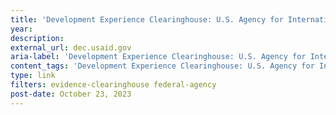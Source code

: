 ```yaml
---
title: 'Development Experience Clearinghouse: U.S. Agency for International Development'
year: 
description: 
external_url: dec.usaid.gov
aria-label: 'Development Experience Clearinghouse: U.S. Agency for International Development'
content_tags: 'Development Experience Clearinghouse: U.S. Agency for International Development'
type: link
filters: evidence-clearinghouse federal-agency
post-date: October 23, 2023
---
```

